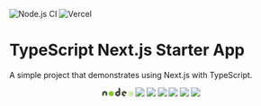 ![Node.js CI](https://github.com/sauntimo/next-starter/workflows/Node.js%20CI/badge.svg) ![Vercel](https://vercelbadge.vercel.app/api/sauntimo/next-starter)

# TypeScript Next.js Starter App

A simple project that demonstrates using Next.js with TypeScript.

<div align="center">
  <img width="55" max-width="55" src="https://raw.githubusercontent.com/gilbarbara/logos/master/logos/nodejs.svg"/>
  <img width="55" max-width="55" src="https://raw.githubusercontent.com/gilbarbara/logos/master/logos/typescript-icon.svg"/>
  <img width="55" max-width="55" src="https://raw.githubusercontent.com/gilbarbara/logos/master/logos/react.svg"/>
  <img width="55" max-width="55" src="https://raw.githubusercontent.com/gilbarbara/logos/master/logos/nextjs.svg"/>
  <img width="55" max-width="55" src="https://raw.githubusercontent.com/gilbarbara/logos/master/logos/eslint.svg"/>
  <img width="55" max-width="55" src="https://raw.githubusercontent.com/gilbarbara/logos/master/logos/material-ui.svg"/>
  <img width="55" max-width="55" src="https://raw.githubusercontent.com/gilbarbara/logos/master/logos/tailwindcss-icon.svg"/>
</div>
